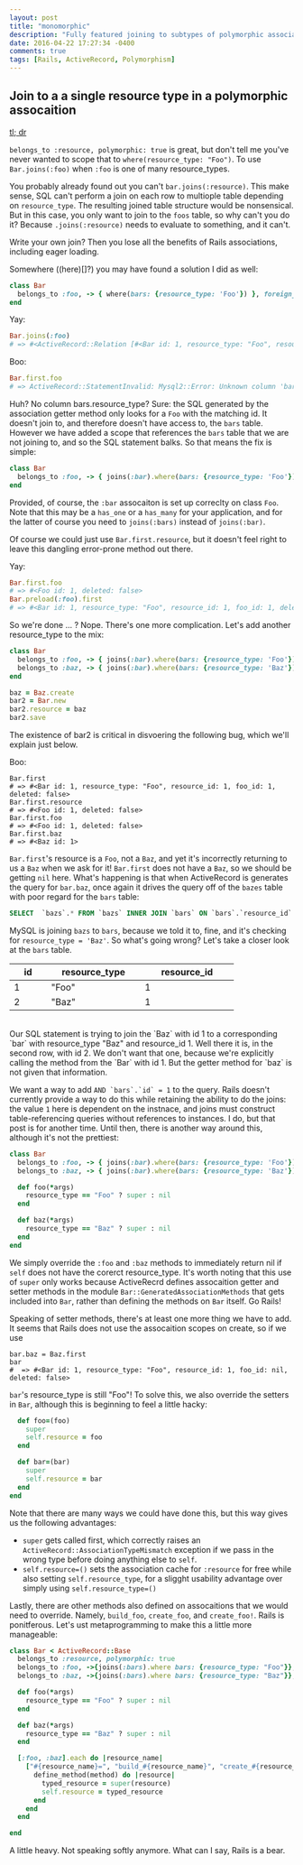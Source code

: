 ```yaml
---
layout: post
title: "monomorphic"
description: "Fully featured joining to subtypes of polymorphic associations"
date: 2016-04-22 17:27:34 -0400
comments: true
tags: [Rails, ActiveRecord, Polymorphism]
---
```


## Join to a a single resource type in a polymorphic assocaition
<a href="#tl-dr-monomorphic">tl; dr</a>

`belongs_to :resource, polymorphic: true` is great, but don't tell me you've never wanted to scope that to `where(resource_type: "Foo")`. To use `Bar.joins(:foo)` when `:foo` is one of many resource_types.

You probably already found out you can't `bar.joins(:resource)`. This make sense, SQL can't perform a join on each row to multiople table depending on `resource_type`. The resulting joined table structure would be nonsensical. But in this case, you only want to join to the `foos` table, so why can't you do it?  Because `.joins(:resource)` needs to evaluate to something, and it can't.

Write your own join? Then you lose all the benefits of Rails associations, including eager loading.

Somewhere ((here)[]?) you may have found a solution I did as well:

```ruby
class Bar
  belongs_to :foo, -> { where(bars: {resource_type: 'Foo'}) }, foreign_key: 'resource_id'
end
```

Yay:

```ruby
Bar.joins(:foo)
# => #<ActiveRecord::Relation [#<Bar id: 1, resource_type: "Foo", resource_id: 1, foo_id: 1, deleted: false>]>
```

Boo:

```ruby
Bar.first.foo
# => ActiveRecord::StatementInvalid: Mysql2::Error: Unknown column 'bars.resource_type' in 'where clause': SELECT  `foos`.* FROM `foos` WHERE `foos`.`deleted` = 0 AND `foos`.`id` = 1 AND `bars`.`resource_type` = 'Foo' LIMIT 1
```

Huh? No column bars.resource_type? Sure: the SQL generated by the association getter method only looks for a `Foo` with the matching id. It doesn't join to, and therefore doesn't have access to, the `bars` table. However we have added a scope that references the `bars` table that we are not joining to, and so the SQL statement balks. So that means the fix is simple:

```ruby
class Bar
  belongs_to :foo, -> { joins(:bar).where(bars: {resource_type: 'Foo'}) }, foreign_key: 'resource_id'
end
```

Provided, of course, the `:bar` assocaiton is set up correclty on class `Foo`. Note that this may be a `has_one` or a `has_many` for your application, and for the latter of course you need to `joins(:bars)` instead of `joins(:bar)`.

Of course we could just use `Bar.first.resource`, but it doesn't feel right to leave this dangling error-prone method out there.

Yay:

```ruby
Bar.first.foo
# => #<Foo id: 1, deleted: false>
Bar.preload(:foo).first
# => #<Bar id: 1, resource_type: "Foo", resource_id: 1, foo_id: 1, deleted: false>
```

So we're done ... ? Nope. There's one more complication. Let's add another resource_type to the mix:

```ruby
class Bar
  belongs_to :foo, -> { joins(:bar).where(bars: {resource_type: 'Foo'}) }, foreign_key: 'resource_id'
  belongs_to :baz, -> { joins(:bar).where(bars: {resource_type: 'Baz'}) }, foreign_key: 'resource_id'
end

baz = Baz.create
bar2 = Bar.new
bar2.resource = baz
bar2.save
```

The existence of bar2 is critical in disvoering the following bug, which we'll explain just below.

Boo:

```
Bar.first
# => #<Bar id: 1, resource_type: "Foo", resource_id: 1, foo_id: 1, deleted: false>
Bar.first.resource
# => #<Foo id: 1, deleted: false>
Bar.first.foo
# => #<Foo id: 1, deleted: false>
Bar.first.baz
# => #<Baz id: 1>
```

`Bar.first`'s resource is a `Foo`, not a `Baz`, and yet it's incorrectly returning to us a `Baz` when we ask for it! `Bar.first` does not have a `Baz`, so we should be getting `nil` here. What's happening is that when ActiveRecord is generates the query for `bar.baz`, once again it drives the query off of the `bazes` table with poor regard for the `bars` table:

```sql
SELECT  `bazs`.* FROM `bazs` INNER JOIN `bars` ON `bars`.`resource_id` = `bazs`.`id` AND `bars`.`deleted` = 0 AND `bars`.`resource_type` = 'Baz' WHERE `bazs`.`id` = 1 AND `bars`.`resource_type` = 'Baz' LIMIT 1
```

MySQL is joining `bazs` to `bars`, because we told it to, fine, and it's checking for `resource_type = 'Baz'`. So what's going wrong? Let's take a closer look at the `bars` table.

<table>
  <thead>
    <tr>
      <th width="50px">id</th>
      <th width="150px">resource_type</th>
      <th width="150px">resource_id</th>
    </tr>
  </thead>
  <tbody>
    <tr>
      <td>1</td>
      <td>"Foo"</td>
      <td>1</td>
    </tr>
    <tr>
      <td>2</td>
      <td>"Baz"</td>
      <td>1</td>
    </tr>
  </tbody>
</table>
<br/>
Our SQL statement is trying to join the `Baz` with id 1 to a corresponding `bar` with resource_type "Baz" and resource_id 1.  Well there it is, in the second row, with id 2. We don't want that one, because we're explicitly calling the method from the `Bar` with id 1. But the getter method for `baz` is not given that information.

We want a way to add ``AND `bars`.`id` = 1`` to the query. Rails doesn't currently provide a way to do this while retaining the ability to do the joins: the value `1` here is dependent on the instnace, and joins must construct table-referencing queries without references to instances. I do, but that post is for another time. Until then, there is another way around this, although it's not the prettiest:

```ruby
class Bar
  belongs_to :foo, -> { joins(:bar).where(bars: {resource_type: 'Foo'}) }, foreign_key: 'resource_id'
  belongs_to :baz, -> { joins(:bar).where(bars: {resource_type: 'Baz'}) }, foreign_

  def foo(*args)
    resource_type == "Foo" ? super : nil
  end

  def baz(*args)
    resource_type == "Baz" ? super : nil
  end
end
```

We simply override the `:foo` and `:baz` methods to immediately return nil if `self` does not have the corerct resource_type. It's worth noting that this use of `super` only works because ActiveRecrd defines assocaition getter and setter methods in the module `Bar::GeneratedAssociationMethods` that gets included into `Bar`, rather than defining the methods on `Bar` itself. Go Rails!

Speaking of setter methods, there's at least one more thing we have to add. It seems that Rails does not use the assocaition scopes on create, so if we use

```
bar.baz = Baz.first
bar
#  => #<Bar id: 1, resource_type: "Foo", resource_id: 1, foo_id: nil, deleted: false>
```

`bar`'s resource_type is still "Foo"! To solve this, we also override the setters in `Bar`, although this is beginning to feel a little hacky:

```ruby
  def foo=(foo)
    super
    self.resource = foo
  end

  def bar=(bar)
    super
    self.resource = bar
  end
end
```

Note that there are many ways we could have done this, but this way gives us the following advantages:

* `super` gets called first, which correctly raises an `ActiveRecord::AssociationTypeMismatch` exception if we pass in the wrong type before doing anything else to `self`.
* `self.resource=()` sets the association cache for `:resource` for free while also setting `self.resource_type`, for a sligght usability advantage over simply using `self.resource_type=()`

Lastly, there are other methods also defined on assocaitions that we would need to override. Namely, `build_foo`, `create_foo`, and `create_foo!`. Rails is ponitferous. Let's ust metaprogramming to make this a little more manageable:

<a name="tl-dr-monomorphic"></a>
```ruby
class Bar < ActiveRecord::Base
  belongs_to :resource, polymorphic: true
  belongs_to :foo, ->{joins(:bars).where bars: {resource_type: "Foo"}}, foreign_key: :resource_id
  belongs_to :baz, ->{joins(:bars).where bars: {resource_type: "Baz"}}, foreign_key: :resource_id

  def foo(*args)
    resource_type == "Foo" ? super : nil
  end

  def baz(*args)
    resource_type == "Baz" ? super : nil
  end

  [:foo, :baz].each do |resource_name|
    ["#{resource_name}=", "build_#{resource_name}", "create_#{resource_name}", "create_#{resource_name}!"].each do |method|
      define_method(method) do |resource|
        typed_resource = super(resource)
        self.resource = typed_resource
      end
    end
  end

end
```

A little heavy. Not speaking softly anymore. What can I say, Rails is a bear.
